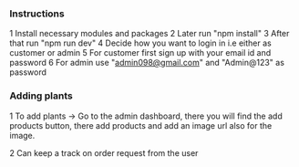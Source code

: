 ### Instructions

1 Install necessary modules and packages
2 Later run "npm install"
3 After that run "npm run dev"
4 Decide how you want to login in i.e either as customer or admin
5 For customer first sign up with your email id and password 
6 For admin use "admin098@gmail.com" and "Admin@123" as password

### Adding plants

1 To add plants -> Go to the admin dashboard, there you will find the add products button, there add products and add an image url also for the image.

2 Can keep a track on order request from the user 


